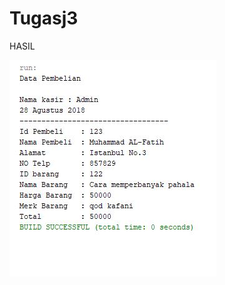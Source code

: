 # Tugasj3

HASIL

![alt text](https://github.com/rizkyferdian04/Tugasj3/blob/master/hasiltugas.JPG)
